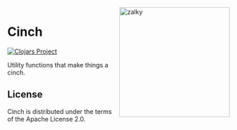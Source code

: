 <img src="https://i.imgur.com/GH71uSi.png" title="zalky" align="right" width="250"/>

# Cinch

[![Clojars Project](https://img.shields.io/clojars/v/io.zalky/cinch?labelColor=blue&color=green&style=flat-square&logo=clojure&logoColor=fff)](https://clojars.org/io.zalky/cinch)

Utility functions that make things a cinch.

## License

Cinch is distributed under the terms of the Apache License 2.0.
